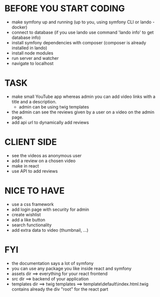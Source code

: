 BEFORE YOU START CODING
========================

* make symfony up and running (up to you, using symfony CLI or lando - docker)
* connect to database (if you use lando use command 'lando info' to get database info)
* install symfony dependencies with composer (composer is already installed in lando)
* install node modules
* run server and watcher
* navigate to localhost

TASK
====
* make small YouTube app whereas admin you can add video links with a title and a description.
    * admin can be using twig templates
* the admin can see the reviews given by a user on a video on the admin page.
* add api url to dynamically add reviews

CLIENT SIDE
===========
* see the videos as anonymous user
* add a review on a chosen video
* make in react
* use API to add reviews


 NICE TO HAVE
 ============
 * use a css framework
 * add login page with security for admin
 * create wishlist
 * add a like button
 * search functionality
 * add extra data to video (thumbnail, ...)

 FYI
 ===
 * the documentation says a lot of symfony
 * you can use any package you like inside react and symfony
 * assets dir ==> everything for your react frontend
 * src dir ==> backend of your application
 * templates dir ==> twig templates ==> template\default\index.html.twig contains already the div "root" for the react part